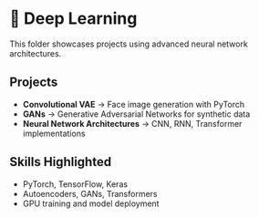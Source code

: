 # 🤖 Deep Learning

This folder showcases projects using advanced neural network architectures.

## Projects
- **Convolutional VAE** → Face image generation with PyTorch  
- **GANs** → Generative Adversarial Networks for synthetic data  
- **Neural Network Architectures** → CNN, RNN, Transformer implementations  

## Skills Highlighted
- PyTorch, TensorFlow, Keras  
- Autoencoders, GANs, Transformers  
- GPU training and model deployment

